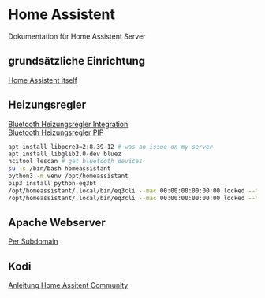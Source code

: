 # Home Assistent
Dokumentation für Home Assistent Server

## grundsätzliche Einrichtung
[Home Assistent itself](https://wiki.instar.de/Software/Linux/Home_Assistant/)
## Heizungsregler
[Bluetooth Heizungsregler Integration](https://www.home-assistant.io/integrations/eq3btsmart/)  
[Bluetooth Heizungsregler PIP](https://github.com/rytilahti/python-eq3bt)  
```bash
apt install libpcre3=2:8.39-12 # was an issue on my server
apt install libglib2.0-dev bluez
hcitool lescan # get bluetooth devices
su -s /bin/bash homeassistant
python3 -m venv /opt/homeassistant
pip3 install python-eq3bt
/opt/homeassistant/.local/bin/eq3cli --mac 00:00:00:00:00:00 locked --target false
/opt/homeassistant/.local/bin/eq3cli --mac 00:00:00:00:00:00 locked --target true
```

## Apache Webserver
[Per Subdomain](https://community.home-assistant.io/t/reverse-proxy-with-apache/196942)


## Kodi 
[Anleitung Home Assitent Community](https://www.home-assistant.io/integrations/kodi/)

